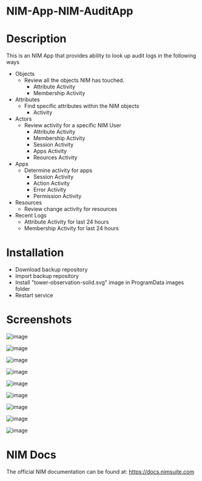 # NIM-App-NIM-AuditApp

# Description
This is an NIM App that provides ability to look up audit logs in the following ways
* Objects
    * Review all the objects NIM has touched.
        * Attribute Activity
        * Membership Activity
* Attributes
    * Find specific attributes within the NIM objects
        * Activity
* Actors
    * Review activity for a specific NIM User
        * Attribute Activity
        * Membership Activity
        * Session Activity
        * Apps Activity
        * Reources Activity
* Apps
	* Determine activity for apps
        * Session Activity
        * Action Activity
        * Error Activity
        * Permission Activity
* Resources
    * Review change activity for resources 
* Recent Logs
    * Attribute Activity for last 24 hours
    * Membership Activity for last 24 hours

# Installation
- Download backup repository
- Import backup repository
- Install "tower-observation-solid.svg" image in ProgramData images folder
- Restart service

# Screenshots
![image](https://github.com/user-attachments/assets/11fab19b-737b-41e8-a17a-0e6d486deca0)

![image](https://github.com/user-attachments/assets/865840c4-c2b8-4dea-bf09-2bf66e8df743)

![image](https://github.com/user-attachments/assets/dcd2f35e-7451-406e-8d58-6feb339ffd4b)

![image](https://github.com/user-attachments/assets/f1ac863f-7596-44b9-b620-96233c260600)

![image](https://github.com/user-attachments/assets/22564105-b7e0-4625-931e-b22dd7ccc2bb)

![image](https://github.com/user-attachments/assets/df9ac8a4-35dd-45ef-9c11-36b8181b957a)

![image](https://github.com/user-attachments/assets/b6fc1c36-5b8f-4bc0-bdda-338fc9ddb896)

![image](https://github.com/user-attachments/assets/38cdd321-e2c7-4510-9da8-a2c3727a8e83)

![image](https://github.com/user-attachments/assets/c453badf-5d04-40ff-8974-d530fae6da96)


# NIM Docs
The official NIM documentation can be found at: https://docs.nimsuite.com
